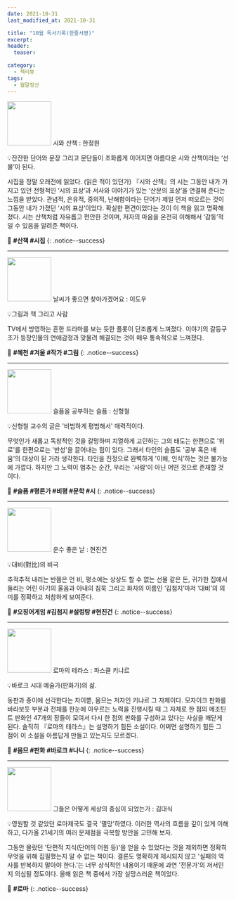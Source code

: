 ```yaml
---
date: 2021-10-31
last_modified_at: 2021-10-31

title: "10월 독서기록(한줄서평)"
excerpt:
header:
  teaser:

category:
  - 책리뷰
tags:
  - 월말정산
---
```

<img src="http://image.yes24.com/goods/90881010/XL" style="width: 100px" class="align-left" alt=""/> 시와 산책
: 한정원

💡잔잔한 단어와 문장 그리고 문단들이 조화롭게 이어지면 아름다운 시와 산책이라는 ‘선물’이 된다.

시집을 정말 오래전에 읽었다. (읽은 적이 있던가) 『시와 산책』의 시는 그동안 내가 가지고 있던 전형적인 ‘시의 표상’과 서사와 이야기가 있는 ‘산문의 표상’을 연결해 준다는 느낌을 받았다. 관념적, 은유적, 중의적, 난해함이라는 단어가 제일 먼저 떠오르는 것이 그동안 내가 가졌던 ‘시의 표상’이었다. 확실한 편견이었다는 것이 이 책을 읽고 명확해졌다. 시는 산책처럼 자유롭고 편안한 것이며, 저자의 마음을 온전히 이해해서 ‘감동’적일 수 있음을 알려준 책이다.

🔑 **\#산책 #시집**
{: .notice--success}

------

<img src="https://img.ridicdn.net/cover/862001286/xxlarge?dpi=xxhdpi#1" style="width: 100px" class="align-left" alt=""/> 날씨가 좋으면 찾아가겠어요
: 이도우

💡그림과 책 그리고 사람

TV에서 방영하는 흔한 드라마를 보는 듯한 플롯이 단조롭게 느껴졌다. 이야기의 갈등구조가 등장인물의 연애감정과 맞물려 해결되는 것이 매우 통속적으로 느껴졌다.

🔑 **\#혜천 #겨울 #작가 #그림**
{: .notice--success}

------

<img src="https://img.ridicdn.net/cover/4321000099/xxlarge?dpi=xxhdpi#1" style="width: 100px" class="align-left" alt=""/> 슬픔을 공부하는 슬픔
: 신형철

💡신형철 교수의 글은 '비범하게 평범해서' 매력적이다. 

무엇인가 새롭고 독창적인 것을 갈망하며 치열하게 고민하는 그의 태도는 한편으로 '위로'를 한편으로는 '반성'을 끌어내는 힘이 있다. 그래서 타인의 슬픔도 '공부 혹은 배움'의 대상이 된 거라 생각한다. 타인을 진정으로 완벽하게 '이해, 인식'하는 것은 불가능에 가깝다. 하지만 그 노력이 멈추는 순간, 우리는 '사람'이 아닌 어떤 것으로 존재할 것이다.

🔑 **\#슬픔 #평론가 #비평 #문학 #시**
{: .notice--success}

------

<img src="https://img.ridicdn.net/cover/2745000122/xxlarge?dpi=xxhdpi#1" style="width: 100px" class="align-left" alt=""/> 운수 좋은 날
: 현진건

💡대비(對比)의 비극 

추적추적 내리는 반쯤은 언 비, 평소에는 상상도 할 수 없는 선물 같은 돈, 귀가한 집에서 들리는 어린 아기의 울음과 아내의 침묵 그리고 화자의 이름인 ‘김첨지’마저 ‘대비’의 의미를 정확하고 처참하게 보여준다.

🔑 **\#오징어게임 #김첨지 #설렁탕 #현진건**
{: .notice--success}

------

<img src="http://image.yes24.com/momo/TopCate07/MidCate01/608260.jpg" style="width: 100px" class="align-left" alt=""/> 로마의 테라스
: 파스클 키냐르

💡바로크 시대 예술가(판화가)의 삶. 

동판과 종이에 선각한다는 차이뿐, 몸므는 저자인 키냐르 그 자체이다. 모자이크 판화를 바라보듯 부분과 전체를 한눈에 아우르는 노력을 진행시킬 때 그 자체로 한 점의 메조틴트 판화인 47개의 장들이 모여서 다시 한 점의 판화를 구성하고 있다는 사실을 깨닫게 된다. 솔직히 『로마의 테라스』는 설명하기 힘든 소설이다. 어쩌면 설명하기 힘든 그 점이 이 소설을 아름답게 만들고 있는지도 모르겠다.

🔑 **\#몸므 #판화 #바로크 #나니**
{: .notice--success}

------

<img src="https://img.ridicdn.net/cover/222002184/xxlarge?dpi=xxhdpi#1" style="width: 100px" class="align-left" alt=""/> 그들은 어떻게 세상의 중심이 되었는가
: 김대식

💡영원할 것 같았던 로마제국도 결국 '멸망'하였다. 이러한 역사의 흐름을 깊이 있게 이해하고, 다가올 21세기의 여러 문제점을 극복할 방안을 고민해 보자. 

그동안 몰랐던 '단편적 지식(단어의 어원 등)'을 얻을 수 있었다는 것을 제외하면 정확히 무엇을 위해 집필했는지 알 수 없는 책이다. 결론도 명확하게 제시되지 않고 '실패의 역사를 반복하지 말아야 한다.'는 너무 상식적인 내용이기 때문에 과연 '전문가'의 저서인지 의심될 정도이다. 올해 읽은 책 중에서 가장 실망스러운 책이었다. 

🔑 **\#로마**
{: .notice--success}